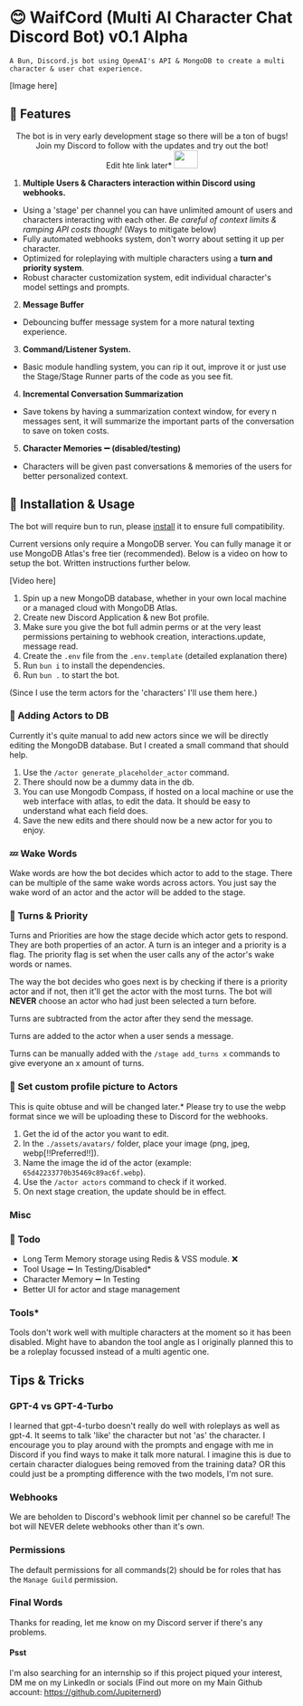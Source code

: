 # 😊 WaifCord (Multi AI Character Chat Discord Bot) v0.1 Alpha

    A Bun, Discord.js bot using OpenAI's API & MongoDB to create a multi character & user chat experience.

[Image here]
## 🥰 Features

<p align="center">
The bot is in very early development stage so there will be a ton of bugs! Join my Discord to follow with the updates and try out the bot!
<br>
Edit hte link later*
<a href="Later" target="_blank" ><img src="https://i.imgur.com/px8SRaB.png" width="42" height="32"></a>
</p>

1. **Multiple Users & Characters interaction within Discord using webhooks.**
- Using a 'stage' per channel you can have unlimited amount of users and characters interacting with each other. *Be careful of context limits & ramping API costs though!* (Ways to mitigate below)
- Fully automated webhooks system, don't worry about setting it up per character.
- Optimized for roleplaying with multiple characters using a **turn and priority system**.
- Robust character customization system, edit individual character's model settings and prompts.
2. **Message Buffer**
- Debouncing buffer message system for a more natural texting experience.
3. **Command/Listener System.**
- Basic module handling system, you can rip it out, improve it or just use the Stage/Stage Runner parts of the code as you see fit.
4. **Incremental Conversation Summarization**
- Save tokens by having a summarization context window, for every n messages sent, it will summarize the important parts of the conversation to save on token costs.
5. **Character Memories ➖ (disabled/testing)**
- Characters will be given past conversations & memories of the users for better personalized context.

## 🔧 Installation & Usage

The bot will require bun to run, please [install](https://bun.sh/docs/installation) it to ensure full compatibility. 

Current versions only require a MongoDB server. You can fully manage it or use MongoDB Atlas's free tier (recommended). Below is a video on how to setup the bot. Written instructions further below.

[Video here]

1. Spin up a new MongoDB database, whether in your own local machine or a managed cloud with MongoDB Atlas.
2. Create new Discord Application & new Bot profile.
3. Make sure you give the bot full admin perms or at the very least permissions pertaining to webhook creation, interactions.update, message read. 
4. Create the ``.env`` file from the ``.env.template`` (detailed explanation there)
5. Run ``bun i`` to install the dependencies.
6. Run ``bun .`` to start the bot.


(Since I use the term actors for the 'characters' I'll use them here.)

### 🧑 Adding Actors to DB

Currently it's quite manual to add new actors since we will be directly editing the MongoDB database. But I created a small command that should help.

1. Use the ``/actor generate_placeholder_actor`` command.
2. There should now be a dummy data in the db.
3. You can use Mongodb Compass, if hosted on a local machine or use the web interface with atlas, to edit the data. It should be easy to understand what each field does.
4. Save the new edits and there should now be a new actor for you to enjoy.

### 💤 Wake Words

Wake words are how the bot decides which actor to add to the stage. There can be multiple of the same wake words across actors. You just say the wake word of an actor and the actor will be added to the stage.

### 🔁 Turns & Priority 

Turns and Priorities are how the stage decide which actor gets to respond. They are both properties of an actor. A turn is an integer and a priority is a flag. The priority flag is set when the user calls any of the actor's wake words or names.

The way the bot decides who goes next is by checking if there is a priority actor and if not, then it'll get the actor with the most turns. The bot will **NEVER** choose an actor who had just been selected a turn before.

Turns are subtracted from the actor after they send the message.

Turns are added to the actor when a user sends a message.

Turns can be manually added with the ``/stage add_turns x`` commands to give everyone an x amount of turns.

### 🎨 Set custom profile picture to Actors 
This is quite obtuse and will be changed later.* Please try to use the webp format since we will be uploading these to Discord for the webhooks.

1. Get the id of the actor you want to edit. 
2. In the ``./assets/avatars/`` folder, place your image (png, jpeg, webp[!!Preferred!!]).
3. Name the image the id of the actor (example: ``65d42233770b35469c89ac6f.webp``).
4. Use the ``/actor actors`` command to check if it worked.
5. On next stage creation, the update should be in effect.

### Misc

### 📝 Todo

- Long Term Memory storage using Redis & VSS module. ❌
- Tool Usage ➖ In Testing/Disabled*
- Character Memory ➖ In Testing
- Better UI for actor and stage management

### Tools*
Tools don't work well with multiple characters at the moment so it has been disabled. Might have to abandon the tool angle as I originally planned this to be a roleplay focussed instead of a multi agentic one.

## Tips & Tricks

### GPT-4 vs GPT-4-Turbo 
I learned that gpt-4-turbo doesn't really do well with roleplays as well as gpt-4. It seems to talk 'like' the character but not 'as' the character. I encourage you to play around with the prompts and engage with me in Discord if you find ways to make it talk more natural. I imagine this is due to certain character dialogues being removed from the training data? OR this could just be a prompting difference with the two models, I'm not sure.

### Webhooks
We are beholden to Discord's webhook limit per channel so be careful! The bot will NEVER delete webhooks other than it's own. 

### Permissions
The default permissions for all commands(2) should be for roles that has the ``Manage Guild`` permission.

### Final Words

Thanks for reading, let me know on my Discord server if there's any problems. 
#### Psst
I'm also searching for an internship so if this project piqued your interest, DM me on my LinkedIn or socials (Find out more on my Main Github account: https://github.com/Jupiternerd)